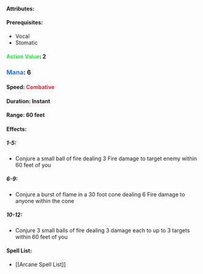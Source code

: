 #### Attributes: 
#### Prerequisites: 
- Vocal
- Stomatic
#### <span style="font-weight:bold;color:rgb(33, 235, 60)">Action Value</span>: 2
### <span style="font-weight:bold;color:rgb(33, 117, 235)">Mana</span>: 6
#### Speed: <span style="font-weight:bold; color:rgb(235, 33, 53)">Combative</span>
#### Duration: Instant
#### Range: 60 feet
#### Effects:
##### 1-5: 
- Conjure a small ball of fire dealing 3 Fire damage to target enemy within 60 feet of you
##### 6-9:
- Conjure a burst of flame in a 30 foot cone dealing 6 Fire damage to anyone within the cone
##### 10-12:
- Conjure 3 small balls of fire dealing 3 damage each to up to 3 targets within 60 feet of you
#### Spell List: 
- [[Arcane Spell List]]